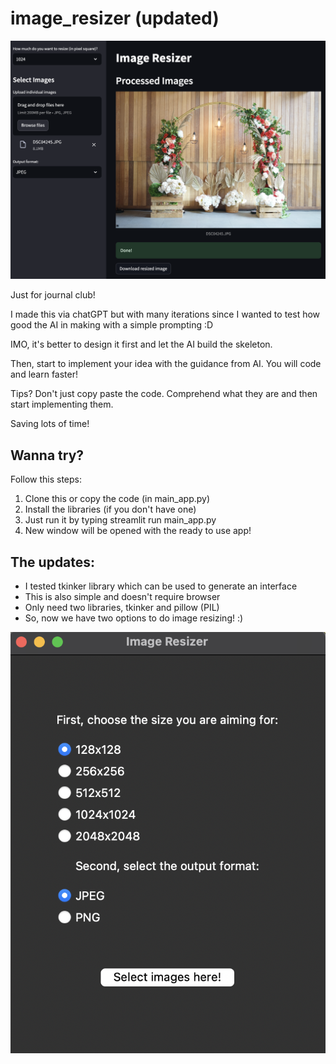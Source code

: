 # image_resizer (updated)
![](https://github.com/im-sanka/image_resizer/blob/main/Screenshot%202023-08-22%20at%2021.37.00.png)

Just for journal club! 

I made this via chatGPT but with many iterations since I wanted to test how good the AI in making with a simple prompting :D

IMO, it's better to design it first and let the AI build the skeleton. 

Then, start to implement your idea with the guidance from AI. You will code and learn faster! 

Tips? Don't just copy paste the code. Comprehend what they are and then start implementing them.

Saving lots of time!

  
## Wanna try?
Follow this steps:
1. Clone this or copy the code (in main_app.py)
2. Install the libraries (if you don't have one)
3. Just run it by typing streamlit run main_app.py
4. New window will be opened with the ready to use app!


## The updates:
- I tested tkinker library which can be used to generate an interface
- This is also simple and doesn't require browser
- Only need two libraries, tkinker and pillow (PIL)
- So, now we have two options to do image resizing! :)

![](https://github.com/im-sanka/image_resizer/blob/main/Screenshot%202023-08-22%20at%2021.29.19.png)
